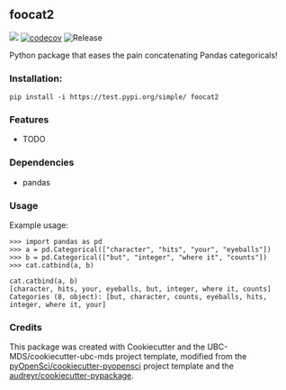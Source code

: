 ## foocat2 

![](https://github.com/ttimbers/foocat2/workflows/build/badge.svg) [![codecov](https://codecov.io/gh/ttimbers/foocat/branch/master/graph/badge.svg)](https://codecov.io/gh/ttimbers/foocat2) ![Release](https://github.com/ttimbers/foocat2/workflows/Release/badge.svg)

Python package that eases the pain concatenating Pandas categoricals!

### Installation:

```
pip install -i https://test.pypi.org/simple/ foocat2
```

### Features
- TODO

### Dependencies

- pandas

### Usage
Example usage:
```
>>> import pandas as pd
>>> a = pd.Categorical(["character", "hits", "your", "eyeballs"])
>>> b = pd.Categorical(["but", "integer", "where it", "counts"])
>>> cat.catbind(a, b)
```

```
cat.catbind(a, b)
[character, hits, your, eyeballs, but, integer, where it, counts]
Categories (8, object): [but, character, counts, eyeballs, hits, integer, where it, your]
```
### Credits
This package was created with Cookiecutter and the UBC-MDS/cookiecutter-ubc-mds project template, modified from the [pyOpenSci/cookiecutter-pyopensci](https://github.com/pyOpenSci/cookiecutter-pyopensci) project template and the [audreyr/cookiecutter-pypackage](https://github.com/audreyr/cookiecutter-pypackage).
